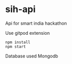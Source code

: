 # sih-api
Api for smart india hackathon

Use gitpod extension

```
npm install
npm start
```
Database used Mongodb
